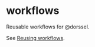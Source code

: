 <!--
SPDX-FileCopyrightText: 2023 Frans van Dorsselaer

SPDX-License-Identifier: MIT
-->

# workflows

Reusable workflows for @dorssel.

See [Reusing workflows](https://docs.github.com/en/actions/using-workflows/reusing-workflows).
